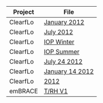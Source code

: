 

|Project | File |
|--| --|
| ClearfLo | [January 2012](https://suegrimmond.github.io/html/ReportJanuary2012.html)|
| ClearfLo | [July 2012](https://suegrimmond.github.io/html/ReportJuly2012.html)|
| ClearfLo | [IOP Winter](https://suegrimmond.github.io/html/IOPWinter.html)|
| ClearfLo | [IOP Summer](https://suegrimmond.github.io/html/IOPSummer.html)|
| ClearfLo | [July 24 2012](https://suegrimmond.github.io/html/CFJuly24_2012.html)|
| ClearfLo | [January 14 2012](https://suegrimmond.github.io/html/CFjan14_162012.html)|
| ClearfLo |[2012](https://suegrimmond.github.io/html/report.html)|
|emBRACE |[T/RH V1](https://suegrimmond.github.io/html/emBRACE2013/emBRACEreport_v1.html) |

